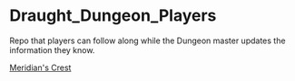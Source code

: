 # Draught_Dungeon_Players
Repo that players can follow along while the Dungeon master updates the information they know.



[Meridian's Crest](./Meridians_Crest.md)

